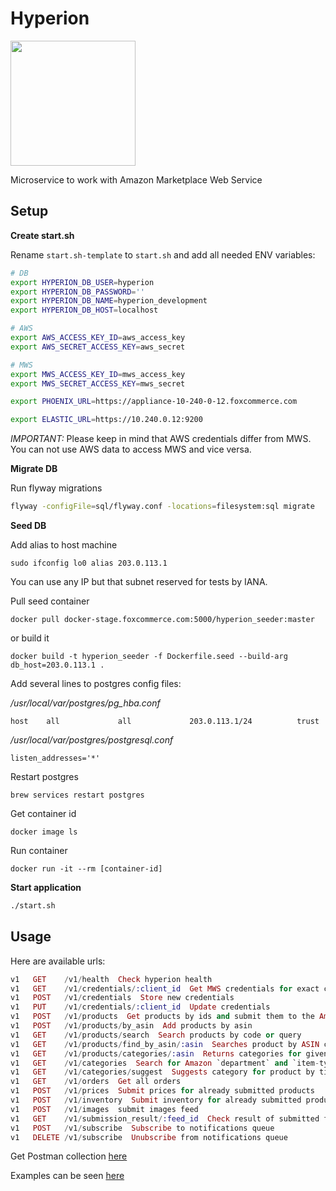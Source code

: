 # Hyperion

<img src="https://s-media-cache-ak0.pinimg.com/564x/89/85/6a/89856a96ee7c0ac941fcd76aeb369008.jpg" width="200"/>

Microservice to work with Amazon Marketplace Web Service

## Setup

**Create start.sh**

Rename `start.sh-template` to `start.sh` and add all needed ENV variables:

```bash
# DB
export HYPERION_DB_USER=hyperion
export HYPERION_DB_PASSWORD=''
export HYPERION_DB_NAME=hyperion_development
export HYPERION_DB_HOST=localhost

# AWS
export AWS_ACCESS_KEY_ID=aws_access_key
export AWS_SECRET_ACCESS_KEY=aws_secret

# MWS
export MWS_ACCESS_KEY_ID=mws_access_key
export MWS_SECRET_ACCESS_KEY=mws_secret

export PHOENIX_URL=https://appliance-10-240-0-12.foxcommerce.com

export ELASTIC_URL=https://10.240.0.12:9200

```

_IMPORTANT:_ Please keep in mind that AWS credentials differ from MWS. You can not use AWS data to access MWS and vice versa.

**Migrate DB**

Run flyway migrations

```bash
flyway -configFile=sql/flyway.conf -locations=filesystem:sql migrate
```

**Seed DB**

Add alias to host machine 

```
sudo ifconfig lo0 alias 203.0.113.1
``` 

You can use any IP but that subnet reserved for tests by IANA.


Pull seed container 

```
docker pull docker-stage.foxcommerce.com:5000/hyperion_seeder:master
``` 

or build it 

```
docker build -t hyperion_seeder -f Dockerfile.seed --build-arg db_host=203.0.113.1 .
```

Add several lines to postgres config files:

*/usr/local/var/postgres/pg_hba.conf*

```
host    all             all             203.0.113.1/24          trust
```

*/usr/local/var/postgres/postgresql.conf*

```
listen_addresses='*'
```

Restart postgres 

```
brew services restart postgres
```

Get container id 

```
docker image ls
```

Run container 

```
docker run -it --rm [container-id]
```

**Start application**

```bash
./start.sh
```


## Usage

Here are available urls:

```elixir
v1   GET    /v1/health  Check hyperion health
v1   GET    /v1/credentials/:client_id  Get MWS credentials for exact client
v1   POST   /v1/credentials  Store new credentials
v1   PUT    /v1/credentials/:client_id  Update credentials
v1   POST   /v1/products  Get products by ids and submit them to the Amazon MWS
v1   POST   /v1/products/by_asin  Add products by asin
v1   GET    /v1/products/search  Search products by code or query
v1   GET    /v1/products/find_by_asin/:asin  Searches product by ASIN code
v1   GET    /v1/products/categories/:asin  Returns categories for given asin
v1   GET    /v1/categories  Search for Amazon `department` and `item-type' by `node_path'
v1   GET    /v1/categories/suggest  Suggests category for product by title
v1   GET    /v1/orders  Get all orders
v1   POST   /v1/prices  Submit prices for already submitted products
v1   POST   /v1/inventory  Submit inventory for already submitted products
v1   POST   /v1/images  submit images feed
v1   GET    /v1/submission_result/:feed_id  Check result of submitted feed
v1   POST   /v1/subscribe  Subscribe to notifications queue
v1   DELETE /v1/subscribe  Unubscribe from notifications queue
```

Get Postman collection [here](https://www.getpostman.com/collections/effaaa57089a01898f14)

Examples can be seen [here](https://github.com/FoxComm/highlander/tree/master/engineering-wiki/hyperion)
